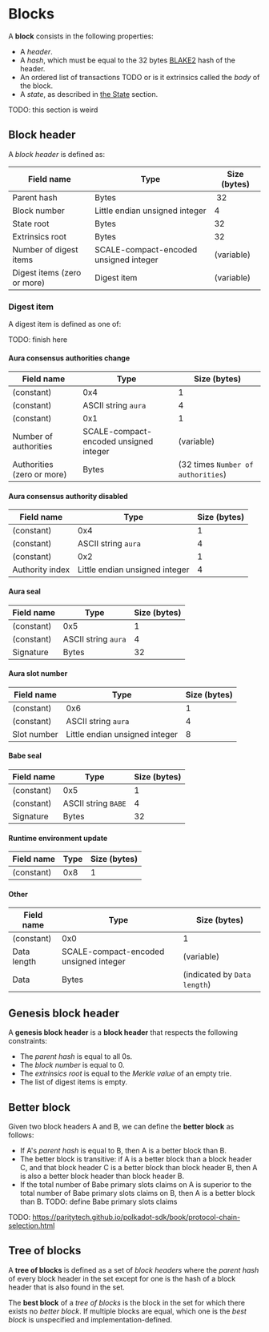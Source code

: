 # Blocks

A **block** consists in the following properties:

- A *header*.
- A *hash*, which must be equal to the 32 bytes [BLAKE2](https://datatracker.ietf.org/doc/html/rfc7693) hash of the header.
- An ordered list of transactions TODO or is it extrinsics called the *body* of the block.
- A *state*, as described in [the State](state.html) section.

TODO: this section is weird

## Block header

A *block header* is defined as:

| Field name         | Type      | Size (bytes)   |
| ------------------ | --------- | -------------- |
| Parent hash | Bytes | 32 |
| Block number | Little endian unsigned integer | 4 |
| State root | Bytes | 32 |
| Extrinsics root | Bytes | 32 |
| Number of digest items | SCALE-compact-encoded unsigned integer | (variable) |
| Digest items (zero or more) | Digest item | (variable) |

### Digest item

A digest item is defined as one of:

TODO: finish here

#### Aura consensus authorities change

| Field name         | Type      | Size (bytes)   |
| ------------------ | --------- | -------------- |
| (constant) | 0x4 | 1 |
| (constant) | ASCII string `aura` | 4 |
| (constant) | 0x1 | 1 |
| Number of authorities | SCALE-compact-encoded unsigned integer | (variable) |
| Authorities (zero or more) | Bytes | (32 times `Number of authorities`) |

#### Aura consensus authority disabled

| Field name         | Type      | Size (bytes)   |
| ------------------ | --------- | -------------- |
| (constant) | 0x4 | 1 |
| (constant) | ASCII string `aura` | 4 |
| (constant) | 0x2 | 1 |
| Authority index | Little endian unsigned integer | 4 |

#### Aura seal

| Field name         | Type      | Size (bytes)   |
| ------------------ | --------- | -------------- |
| (constant) | 0x5 | 1 |
| (constant) | ASCII string `aura` | 4 |
| Signature | Bytes | 32 |

#### Aura slot number

| Field name         | Type      | Size (bytes)   |
| ------------------ | --------- | -------------- |
| (constant) | 0x6 | 1 |
| (constant) | ASCII string `aura` | 4 |
| Slot number | Little endian unsigned integer | 8 |

#### Babe seal

| Field name         | Type      | Size (bytes)   |
| ------------------ | --------- | -------------- |
| (constant) | 0x5 | 1 |
| (constant) | ASCII string `BABE` | 4 |
| Signature | Bytes | 32 |

#### Runtime environment update

| Field name         | Type      | Size (bytes)   |
| ------------------ | --------- | -------------- |
| (constant) | 0x8 | 1 |

#### Other

| Field name         | Type      | Size (bytes)   |
| ------------------ | --------- | -------------- |
| (constant) | 0x0 | 1 |
| Data length | SCALE-compact-encoded unsigned integer | (variable) |
| Data | Bytes | (indicated by `Data length`) |

## Genesis block header

A **genesis block header** is a **block header** that respects the following constraints:

- The *parent hash* is equal to all 0s.
- The *block number* is equal to 0.
- The *extrinsics root* is equal to the *Merkle value* of an empty trie.
- The list of digest items is empty.

## Better block

Given two block headers A and B, we can define the **better block** as follows:

- If A's *parent hash* is equal to B, then A is a better block than B.
- The better block is transitive: if A is a better block than a block header C, and that block header C is a better block than block header B, then A is also a better block header than block header B.
- If the total number of Babe primary slots claims on A is superior to the total number of Babe primary slots claims on B, then A is a better block than B. TODO: define Babe primary slots claims

TODO: https://paritytech.github.io/polkadot-sdk/book/protocol-chain-selection.html

## Tree of blocks

A **tree of blocks** is defined as a set of *block headers* where the *parent hash* of every block header in the set except for one is the hash of a block header that is also found in the set.

The **best block** of a *tree of blocks* is the block in the set for which there exists no *better block*. If multiple blocks are equal, which one is the *best block* is unspecified and implementation-defined.
